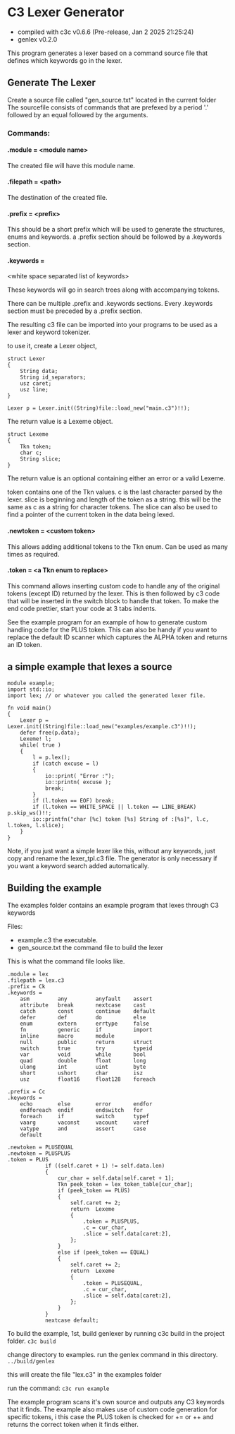 # C3 Lexer Generator

* compiled with c3c v0.6.6 (Pre-release, Jan  2 2025 21:25:24)
* genlex v0.2.0

This program generates a lexer based on a command source file that defines which keywords
go in the lexer.

## Generate The Lexer

Create a source file called "gen_source.txt" located in the current folder
The sourcefile consists of commands that are prefexed by a period '.' followed
by an equal followed by the arguments.

### Commands:

#### .module = \<module name\>

The created file will have this module name.

#### .filepath = \<path\>

The destination of the created file.

#### .prefix = \<prefix\>

This should be a short prefix which will be used to generate the structures, enums
and keywords. a .prefix section should be followed by a .keywords section.

#### .keywords =
\<white space separated list of keywords\>

These keywords will go in search trees along with accompanying tokens.

There can be multiple .prefix and .keywords sections. Every .keywords section must be
preceded by a .prefix section.

The resulting c3 file can be imported into your programs to be used as a lexer and
keyword tokenizer.



to use it, create a Lexer object,

```
struct Lexer
{
	String data;
	String id_separators;
	usz caret;
	usz line;
}

Lexer p = Lexer.init((String)file::load_new("main.c3")!!);

```


The return value is a Lexeme object.

```
struct Lexeme
{
	Tkn token;
	char c;
	String slice;
}
```

The return value is an optional containing either an error or a valid Lexeme.

token contains one of the Tkn values.
c is the last character parsed by the lexer.
slice is beginning and length of the token as a string. this will be the same as c as a string for character tokens.
The slice can also be used to find a pointer of the current token in the data being lexed.

#### .newtoken = \<custom token\>

This allows adding additional tokens to the Tkn enum.
Can be used as many times as required.

#### .token = \<a Tkn enum to replace\>

This command allows inserting custom code to handle any of the original tokens (except ID) returned by the lexer.
This is then followed by c3 code that will be inserted in the switch block to handle that token.
To make the end code prettier, start your code at 3 tabs indents.

See the example program for an example of how to generate custom handling code for the PLUS token.
This can also be handy if you want to replace the default ID scanner which captures the ALPHA token
and returns an ID token.

## a simple example that lexes a source

```
module example;
import std::io;
import lex; // or whatever you called the generated lexer file.

fn void main()
{
	Lexer p = Lexer.init((String)file::load_new("examples/example.c3")!!);
	defer free(p.data);
	Lexeme! l;
	while( true )
	{
		l = p.lex();
		if (catch excuse = l)
		{
			io::print( "Error :");
			io::printn( excuse );
			break;
		}
		if (l.token == EOF) break;
		if (l.token == WHITE_SPACE || l.token == LINE_BREAK) p.skip_ws()!!;
		io::printfn("char [%c] token [%s] String of :[%s]", l.c, l.token, l.slice);
	}
}
```

Note, if you just want a simple lexer like this, without any keywords, just copy
and rename the lexer_tpl.c3 file. The generator is only necessary if you want
a keyword search added automatically.

## Building the example

The examples folder contains an example program that lexes through C3 keywords

Files:
* example.c3 the executable.
* gen_source.txt the command file to build the lexer

This is what the command file looks like.

```
.module = lex
.filepath = lex.c3
.prefix = Ck
.keywords =
	asm			any			anyfault	assert
	attribute	break		nextcase	cast
	catch		const		continue	default
	defer		def 		do 			else
	enum		extern		errtype		false
	fn			generic		if			import
	inline 		macro		module 		
	null		public		return		struct
	switch		true		try 		typeid
	var 		void 		while		bool
	quad 		double 		float 		long
	ulong 		int			uint 		byte
	short 		ushort 		char 		isz
	usz			float16 	float128 	foreach

.prefix = Cc
.keywords = 
	echo 		else 		error 		endfor
	endforeach 	endif		endswitch	for
	foreach 	if 			switch 		typef
	vaarg 		vaconst 	vacount 	varef
	vatype		and 		assert 		case
	default

.newtoken = PLUSEQUAL
.newtoken = PLUSPLUS
.token = PLUS
			if ((self.caret + 1) != self.data.len)
			{
				cur_char = self.data[self.caret + 1];
				Tkn peek_token = lex_token_table[cur_char];
				if (peek_token == PLUS)
				{
					self.caret += 2;
					return	Lexeme
					{
						.token = PLUSPLUS,
						.c = cur_char,
						.slice = self.data[caret:2],
					};
				}
				else if (peek_token == EQUAL)
				{
					self.caret += 2;
					return	Lexeme
					{
						.token = PLUSEQUAL,
						.c = cur_char,
						.slice = self.data[caret:2],
					};
				}
			}
			nextcase default;
```

To build the example, 1st, build genlexer by running c3c build in the project folder.
```c3c build```

change directory to examples.
run the genlex command in this directory.
```../build/genlex```

this will create the file "lex.c3" in the examples folder

run the command:
```c3c run example```

The example program scans it's own source and outputs any C3 keywords that it finds.
The example also makes use of custom code generation for specific tokens, i this case
the PLUS token is checked for += or ++ and returns the correct token when it finds either.
